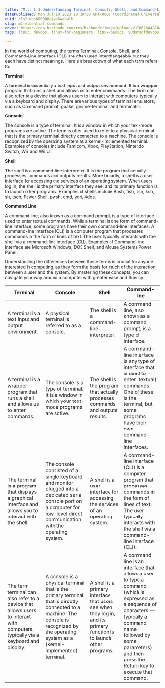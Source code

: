 ```yaml
---
title: "M.1: 1.1 Understanding Terminal, Console, Shell, and Command-Line in the world of computing, the terms Terminal, Console, Shell, and CLI"
datePublished: Mon Jul 10 2023 18:30:00 GMT+0000 (Coordinated Universal Time)
cuid: cls2cwqs600000ajwa6wabwlb
slug: m1-essential-commands
cover: https://cdn.hashnode.com/res/hashnode/image/upload/v1706784487845/3f078ce1-2cd2-495c-b277-4072ae901910.png
tags: linux, devops, linux-for-beginners, linux-basics, 90daysofdevops

---
```


In the world of computing, the terms Terminal, Console, Shell, and Command-Line Interface (CLI) are often used interchangeably but they each have distinct meanings. Here's a breakdown of what each term refers to:

**Terminal**

A terminal is essentially a text input and output environment. It is a wrapper program that runs a shell and allows us to enter commands. The term can also refer to a device that allows users to interact with computers, typically via a keyboard and display. There are various types of terminal emulators, such as Command prompt, guake, gnome-terminal, and terminator.

**Console**

The console is a type of terminal. It is a window in which your text-mode programs are active. The term is often used to refer to a physical terminal that is the primary terminal directly connected to a machine. The console is recognized by the operating system as a kernel-implemented terminal. Examples of consoles include Famicom, Xbox, PlayStation, Nintendo Switch, Wii, and Wii U.

**Shell**

The shell is a command-line interpreter. It is the program that actually processes commands and outputs results. More broadly, a shell is a user interface for accessing the services of an operating system. When users log in, the shell is the primary interface they see, and its primary function is to launch other programs. Examples of shells include Bash, fish, zsh, ksh, sh, tsch, Power Shell, pwsh, cmd, yori, 4dos.

**Command Line**

A command line, also known as a command prompt, is a type of interface used to enter textual commands. While a terminal is one form of command-line interface, some programs have their own command-line interfaces. A command-line interface (CLI) is a computer program that processes commands in the form of lines of text. The user typically interacts with the shell via a command-line interface (CLI). Examples of Command-line interface are Microsoft Windows, DOS Shell, and Mouse Systems Power Panel.

Understanding the differences between these terms is crucial for anyone interested in computing, as they form the basis for much of the interaction between a user and the system. By mastering these concepts, you can navigate your way around a computer with greater ease and fluency.

| Terminal | Console | Shell | Command-line |
| --- | --- | --- | --- |
| A terminal is a text input and output environment. | A physical terminal is referred to as a console. | The shell is a command-line interpreter. | A command line, also known as a command prompt, is a type of interface. |
| A terminal is a wrapper program that runs a shell and allows us to enter commands. | The console is a type of terminal. It is a window in which your text-mode programs are active. | The shell is the program that actually processes commands and outputs results. | A command-line interface is any type of interface that is used to enter (textual) commands. One of these is the terminal, but some programs have their own command-line interfaces. |
| The terminal is a program that displays a graphical interface and allows you to interact with the shell. | The console consisted of a single keyboard and monitor plugged into a dedicated serial console port on a computer for low-level direct communication with the operating system. | A shell is a user interface for accessing the services of an operating system. | A command-line interface (CLI) is a computer program that processes commands in the form of lines of text. The user typically interacts with the shell via a command-line interface (CLI). |
| The term terminal can also refer to a device that allows users to interact with computers, typically via a keyboard and display. | A console is a physical terminal that is the primary terminal that is directly connected to a machine. The console is recognized by the operating system as a (kernel-implemented) terminal. | A shell is a primary interface that users see when they log in, and its primary function is to launch other programs. | A command line is an interface that allows a user to type a command (which is expressed as a sequence of characters — typically a command name followed by some parameters) and then press the Return key to execute that command. |